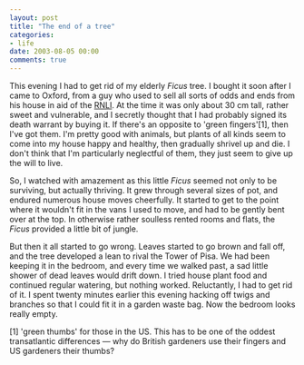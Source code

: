 ```yaml
---
layout: post
title: "The end of a tree"
categories:
- life
date: 2003-08-05 00:00
comments: true
---
```


<p>This evening I had to get rid of my elderly <em>Ficus</em> tree. I bought it soon after I came to Oxford, from a guy who used to sell all sorts of odds and ends from his house in aid of the <a href="http://www.rnli.org.uk/Home.asp">RNLI</a>. At the time it was only about 30 cm tall, rather sweet and vulnerable, and I secretly thought that I had probably signed its death warrant by buying it. If there's an opposite to 'green fingers'[1], then I've got them. I'm pretty good with animals, but plants of all kinds seem to come into my house happy and healthy, then gradually shrivel up and die. I don't think that I'm particularly neglectful of them, they just seem to give up the will to live.</p>

<p>So, I watched with amazement as this little <em>Ficus</em> seemed not only to be surviving, but actually thriving. It grew through several sizes of pot, and endured numerous house moves cheerfully. It started to get to the point where it wouldn't fit in the vans I used to move, and had to be gently bent over at the top. In otherwise rather soulless rented rooms and flats, the <em>Ficus</em> provided a little bit of jungle.</p>

<p>But then it all started to go wrong. Leaves started to go brown and fall off, and the tree developed a lean to rival the Tower of Pisa. We had been keeping it in the bedroom, and every time we walked past, a sad little shower of dead leaves would drift down. I tried house plant food and continued regular watering, but nothing worked. Reluctantly, I had to get rid of it. I spent twenty minutes earlier this evening hacking off twigs and branches so that I could fit it in a garden waste bag. Now the bedroom looks really empty.</p>

<p>[1] 'green thumbs' for those in the US. This has to be one of the oddest transatlantic differences &mdash; why do British gardeners use their fingers and US gardeners their thumbs?</p>


